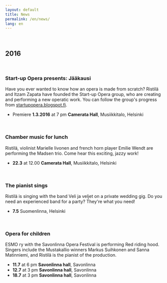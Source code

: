 ```yaml
---
layout: default
title: News
permalink: /en/news/
lang: en
---
```


<br/>

## 2016

<br/>

### Start-up Opera presents: Jääkausi

Have you ever wanted to know how an opera is made from scratch? Ristilä and Itzam Zapata have founded the Start-up Opera group, who are creating and performing a new operatic work. You can follow the group's progress from [startupopera.blogspot.fi](http://startupopera.blogspot.fi/).

- Premiere __1.3.2016__ at 7 pm __Camerata Hall__, Musiikkitalo, Helsinki

<br/>

### Chamber music for lunch

Ristilä, violinist Marielle Iivonen and french horn player Emilie Wendt are performing the Madsen trio. Come hear this exciting, jazzy work!

- __22.3__ at 12.00 __Camerata Hall__, Musiikkitalo, Helsinki

<br/>

### The pianist sings

Ristilä is singing with the band Veli ja veljet on a private wedding gig. Do you need an experienced band for a party? They're what you need!

- __7.5__ Suomenlinna, Helsinki

<br/>

### Opera for children

ESMO ry with the Savonlinna Opera Festival is performing Red riding hood. Singers include the Mustakallio winners Markus Suihkonen and Sanna Matinniemi, and Ristilä is the pianist of the production.

- __11.7__ at 6 pm __Savonlinna hall__, Savonlinna
- __12.7__ at 3 pm __Savonlinna hall__, Savonlinna
- __18.7__ at 3 pm __Savonlinna hall__, Savonlinna
